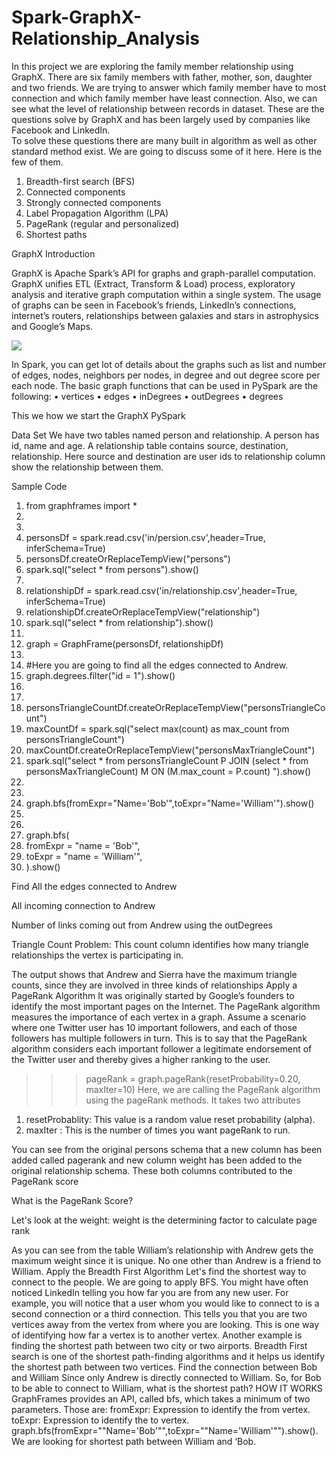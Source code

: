 # Spark-GraphX-Relationship_Analysis

In this project we are exploring the family member relationship using GraphX. There are six family members with father, mother, son, daughter and two friends. We are trying to answer which family member have to most connection and which family member have least connection. Also, we can see what the level of relationship between records in dataset. These are the questions solve by GraphX and has been largely used by companies like Facebook and LinkedIn.  
To solve these questions there are many built in algorithm as well as other standard method exist. We are going to discuss some of it here. Here is the few of them. 
1.	Breadth-first search (BFS)
2.	Connected components
3.	Strongly connected components
4.	Label Propagation Algorithm (LPA)
5.	PageRank (regular and personalized)
6.	Shortest paths


GraphX Introduction

GraphX is Apache Spark’s API for graphs and graph-parallel computation. GraphX unifies ETL (Extract, Transform & Load) process, exploratory analysis and iterative graph computation within a single system. The usage of graphs can be seen in Facebook’s friends, LinkedIn’s connections, internet’s routers, relationships between galaxies and stars in astrophysics and Google’s Maps.

![](Spark-GraphX-Relationship_Analysis/data_set/project_images/socialMediaRelation.png)
 

In Spark, you can get lot of details about the graphs such as list and number of edges, nodes, neighbors per nodes, in degree and out degree score per each node.  The basic graph functions that can be used in PySpark are the following: 
•	vertices
•	edges
•	inDegrees
•	outDegrees
•	degrees

This we how we start the GraphX PySpark

 
 
Data Set
We have two tables named person and relationship. A person has id, name and age. A relationship table contains source, destination, relationship. Here source and destination are user ids to relationship column show the relationship between them.  
 
   


Sample Code
1.	from graphframes import *  
2.	  
3.	  
4.	personsDf = spark.read.csv('in/persion.csv',header=True, inferSchema=True)  
5.	personsDf.createOrReplaceTempView("persons")  
6.	spark.sql("select * from persons").show()  
7.	  
8.	relationshipDf = spark.read.csv('in/relationship.csv',header=True, inferSchema=True)  
9.	relationshipDf.createOrReplaceTempView("relationship")  
10.	spark.sql("select * from relationship").show()  
11.	  
12.	graph = GraphFrame(personsDf, relationshipDf)  
13.	  
14.	#Here you are going to find all the edges connected to Andrew.  
15.	graph.degrees.filter("id = 1").show()  
16.	  
17.	  
18.	personsTriangleCountDf.createOrReplaceTempView("personsTriangleCount")  
19.	maxCountDf = spark.sql("select max(count) as max_count from personsTriangleCount")  
20.	maxCountDf.createOrReplaceTempView("personsMaxTriangleCount")  
21.	spark.sql("select * from personsTriangleCount P JOIN (select * from personsMaxTriangleCount) M ON (M.max_count = P.count) ").show()  
22.	  
23.	  
24.	graph.bfs(fromExpr="Name='Bob'",toExpr="Name='William'").show()  
25.	  
26.	  
27.	graph.bfs(  
28.	   fromExpr = "name = 'Bob'",  
29.	   toExpr = "name = 'William'",  
30.	   ).show()  

Find All the edges connected to Andrew




All incoming connection to Andrew 




Number of links coming out from Andrew using the outDegrees
 
Triangle Count Problem: This count column identifies how many triangle relationships the vertex is participating in.  
 
The output shows that Andrew and Sierra have the maximum triangle counts, since they are involved in three kinds of relationships
Apply a PageRank Algorithm
 It was originally started by Google’s founders to identify the most important pages on the Internet. The PageRank algorithm measures the importance of each vertex in a graph. Assume a scenario where one Twitter user has 10 important followers, and each of those followers has multiple followers in turn. This is to say that the PageRank algorithm considers each important follower a legitimate endorsement of the Twitter user and thereby gives a higher ranking to the user.
>>> pageRank = graph.pageRank(resetProbability=0.20, maxIter=10)
Here, we are calling the PageRank algorithm using the pageRank methods. It takes two attributes
1.	resetProbablity: This value is a random value reset probability (alpha).
2.	maxIter : This is the number of times you want pageRank to run.

You can see from the original persons schema that a new column has been added called pagerank and new column weight has been added to the original relationship schema. These both columns contributed to the PageRank score
 
What is the PageRank Score?
 

Let's look at the weight: weight is the determining factor to calculate page rank
 
As you can see from the table William’s relationship with Andrew gets the maximum weight since it is unique. No one other than Andrew is a friend to William. 
Apply the Breadth First Algorithm
Let's find the shortest way to connect to the people. We are going to apply BFS. You might have often noticed LinkedIn telling you how far you are from any new user. For example, you will notice that a user whom you would like to connect to is a second connection or a third connection. This tells you that you are two vertices away from the vertex from where you are looking. This is one way of identifying how far a vertex is to another vertex. Another example is finding the shortest path between two city or two airports. Breadth First search is one of the shortest path-finding algorithms and it helps us identify the shortest path between two vertices.
Find the connection between Bob and William
Since only Andrew is directly connected to William. So, for Bob to be able to connect to William, what is the shortest path?
HOW IT WORKS
	GraphFrames provides an API, called bfs, which takes a minimum of two parameters. Those are:
	fromExpr: Expression to identify the from vertex.
	toExpr: Expression to identify the to vertex.
graph.bfs(fromExpr=""Name='Bob'"",toExpr=""Name='William'"").show(). We are looking for shortest path between William and ‘Bob.
 




